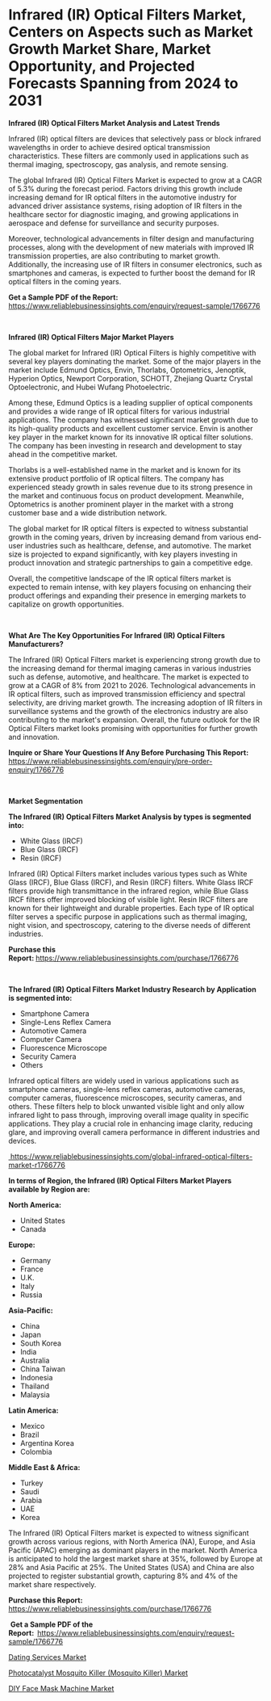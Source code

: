 <p><h1>Infrared (IR) Optical Filters Market, Centers on Aspects such as Market Growth Market Share, Market Opportunity, and Projected Forecasts Spanning from 2024 to 2031</h1></p><p><strong>Infrared (IR) Optical Filters Market Analysis and Latest Trends</strong></p>
<p><p>Infrared (IR) optical filters are devices that selectively pass or block infrared wavelengths in order to achieve desired optical transmission characteristics. These filters are commonly used in applications such as thermal imaging, spectroscopy, gas analysis, and remote sensing.</p><p>The global Infrared (IR) Optical Filters Market is expected to grow at a CAGR of 5.3% during the forecast period. Factors driving this growth include increasing demand for IR optical filters in the automotive industry for advanced driver assistance systems, rising adoption of IR filters in the healthcare sector for diagnostic imaging, and growing applications in aerospace and defense for surveillance and security purposes.</p><p>Moreover, technological advancements in filter design and manufacturing processes, along with the development of new materials with improved IR transmission properties, are also contributing to market growth. Additionally, the increasing use of IR filters in consumer electronics, such as smartphones and cameras, is expected to further boost the demand for IR optical filters in the coming years.</p></p>
<p><strong>Get a Sample PDF of the Report:&nbsp;</strong> <a href="https://www.reliablebusinessinsights.com/enquiry/request-sample/1766776">https://www.reliablebusinessinsights.com/enquiry/request-sample/1766776</a></p>
<p>&nbsp;</p>
<p><strong>Infrared (IR) Optical Filters Major Market Players</strong></p>
<p><p>The global market for Infrared (IR) Optical Filters is highly competitive with several key players dominating the market. Some of the major players in the market include Edmund Optics, Envin, Thorlabs, Optometrics, Jenoptik, Hyperion Optics, Newport Corporation, SCHOTT, Zhejiang Quartz Crystal Optoelectronic, and Hubei Wufang Photoelectric.</p><p>Among these, Edmund Optics is a leading supplier of optical components and provides a wide range of IR optical filters for various industrial applications. The company has witnessed significant market growth due to its high-quality products and excellent customer service. Envin is another key player in the market known for its innovative IR optical filter solutions. The company has been investing in research and development to stay ahead in the competitive market.</p><p>Thorlabs is a well-established name in the market and is known for its extensive product portfolio of IR optical filters. The company has experienced steady growth in sales revenue due to its strong presence in the market and continuous focus on product development. Meanwhile, Optometrics is another prominent player in the market with a strong customer base and a wide distribution network.</p><p>The global market for IR optical filters is expected to witness substantial growth in the coming years, driven by increasing demand from various end-user industries such as healthcare, defense, and automotive. The market size is projected to expand significantly, with key players investing in product innovation and strategic partnerships to gain a competitive edge.</p><p>Overall, the competitive landscape of the IR optical filters market is expected to remain intense, with key players focusing on enhancing their product offerings and expanding their presence in emerging markets to capitalize on growth opportunities.</p></p>
<p>&nbsp;</p>
<p><strong>What Are The Key Opportunities For Infrared (IR) Optical Filters Manufacturers?</strong></p>
<p><p>The Infrared (IR) Optical Filters market is experiencing strong growth due to the increasing demand for thermal imaging cameras in various industries such as defense, automotive, and healthcare. The market is expected to grow at a CAGR of 8% from 2021 to 2026. Technological advancements in IR optical filters, such as improved transmission efficiency and spectral selectivity, are driving market growth. The increasing adoption of IR filters in surveillance systems and the growth of the electronics industry are also contributing to the market's expansion. Overall, the future outlook for the IR Optical Filters market looks promising with opportunities for further growth and innovation.</p></p>
<p><strong>Inquire or Share Your Questions If Any Before Purchasing This Report:</strong> <a href="https://www.reliablebusinessinsights.com/enquiry/pre-order-enquiry/1766776">https://www.reliablebusinessinsights.com/enquiry/pre-order-enquiry/1766776</a></p>
<p>&nbsp;</p>
<p><strong>Market Segmentation</strong></p>
<p><strong>The Infrared (IR) Optical Filters Market Analysis by types is segmented into:</strong></p>
<p><ul><li>White Glass (IRCF)</li><li>Blue Glass (IRCF)</li><li>Resin (IRCF)</li></ul></p>
<p><p>Infrared (IR) Optical Filters market includes various types such as White Glass (IRCF), Blue Glass (IRCF), and Resin (IRCF) filters. White Glass IRCF filters provide high transmittance in the infrared region, while Blue Glass IRCF filters offer improved blocking of visible light. Resin IRCF filters are known for their lightweight and durable properties. Each type of IR optical filter serves a specific purpose in applications such as thermal imaging, night vision, and spectroscopy, catering to the diverse needs of different industries.</p></p>
<p><strong>Purchase this Report:&nbsp;</strong><a href="https://www.reliablebusinessinsights.com/purchase/1766776">https://www.reliablebusinessinsights.com/purchase/1766776</a></p>
<p>&nbsp;</p>
<p><strong>The Infrared (IR) Optical Filters Market Industry Research by Application is segmented into:</strong></p>
<p><ul><li>Smartphone Camera</li><li>Single-Lens Reflex Camera</li><li>Automotive Camera</li><li>Computer Camera</li><li>Fluorescence Microscope</li><li>Security Camera</li><li>Others</li></ul></p>
<p><p>Infrared optical filters are widely used in various applications such as smartphone cameras, single-lens reflex cameras, automotive cameras, computer cameras, fluorescence microscopes, security cameras, and others. These filters help to block unwanted visible light and only allow infrared light to pass through, improving overall image quality in specific applications. They play a crucial role in enhancing image clarity, reducing glare, and improving overall camera performance in different industries and devices.</p></p>
<p><a href="https://www.reliablebusinessinsights.com/global-infrared-optical-filters-market-r1766776">&nbsp;https://www.reliablebusinessinsights.com/global-infrared-optical-filters-market-r1766776</a></p>
<p><strong>In terms of Region, the Infrared (IR) Optical Filters Market Players available by Region are:</strong></p>
<p>
    <p> <strong> North America: </strong>
        <ul>
            <li>United States</li>
            <li>Canada</li>
        </ul>
        </p> 
    <p> <strong> Europe: </strong>
        <ul>
            <li>Germany</li>
            <li>France</li>
            <li>U.K.</li>
            <li>Italy</li>
            <li>Russia</li>
        </ul>
        </p> 
    <p> <strong> Asia-Pacific: </strong>
        <ul>
            <li>China</li>
            <li>Japan</li>
            <li>South Korea</li>
            <li>India</li>
            <li>Australia</li>
            <li>China Taiwan</li>
            <li>Indonesia</li>
            <li>Thailand</li>
            <li>Malaysia</li>
        </ul>
        </p> 
    <p> <strong> Latin America: </strong>
        <ul>
            <li>Mexico</li>
            <li>Brazil</li>
            <li>Argentina Korea</li>
            <li>Colombia</li>
        </ul>
        </p> 
    <p> <strong> Middle East & Africa: </strong>
        <ul>
            <li>Turkey</li>
            <li>Saudi</li>
            <li>Arabia</li>
            <li>UAE</li>
            <li>Korea</li>
        </ul>
    </p>
    </p>
<p><p>The Infrared (IR) Optical Filters market is expected to witness significant growth across various regions, with North America (NA), Europe, and Asia Pacific (APAC) emerging as dominant players in the market. North America is anticipated to hold the largest market share at 35%, followed by Europe at 28% and Asia Pacific at 25%. The United States (USA) and China are also projected to register substantial growth, capturing 8% and 4% of the market share respectively.</p></p>
<p><strong>Purchase this Report: </strong><a href="https://www.reliablebusinessinsights.com/purchase/1766776">https://www.reliablebusinessinsights.com/purchase/1766776</a></p>
<p>&nbsp;<strong>Get a Sample PDF of the Report:&nbsp;&nbsp;</strong><a href="https://www.reliablebusinessinsights.com/enquiry/request-sample/1766776">https://www.reliablebusinessinsights.com/enquiry/request-sample/1766776</a></p>
<p><strong></strong></p>
<p><p><a href="https://view.publitas.com/reportprime-1/global-dating-services-market-by-product-type-by-application-by-region-and-companies-industry-segment-outlook-market-assessment-competition-scenario-trends-and-forecast-2024-2031/">Dating Services Market</a></p><p><a href="https://github.com/riwar777/Market-Research-Report-List-1/blob/main/photocatalyst-mosquito-killer-mosquito-killer-market.md">Photocatalyst Mosquito Killer (Mosquito Killer) Market</a></p><p><a href="https://github.com/jahid123ahm/Market-Research-Report-List-1/blob/main/diy-face-mask-machine-market.md">DIY Face Mask Machine Market</a></p></p>